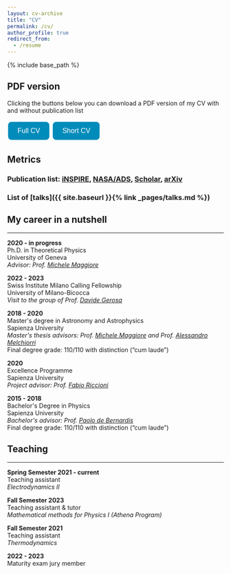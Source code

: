 ```yaml
---
layout: cv-archive
title: "CV"
permalink: /cv/
author_profile: true
redirect_from:
  - /resume
---
```


<style>
a.uline {text-decoration:underline;}
</style>
<style>
.button {
  border: none;
  color: white;
  padding: 10px 20px;
  text-align: center;
  text-decoration: none;
  display: inline-block;
  font-size: 16px;
  margin: 4px 2px;
  transition-duration: 0.4s;
  cursor: pointer;
}

.mybutton {
  background-color: #008CBA; 
  color: white; 
  border: 2.5px solid #008CBA;
}

.mybutton:hover {
  transform: scale(1.1);
}

.mybutton {border-radius: 8px;}

</style>

{% include base_path %}

## PDF version

Clicking the buttons below you can download a PDF version of my CV with and without publication list 

<a href="../assets/cv_pdf/cv_full.pdf" download="Iacovelli_CV_full.pdf"><button class="button mybutton">Full CV</button></a> <a href="../assets/cv_pdf/cv_short.pdf" download="Iacovelli_CV_short.pdf"><button class="button mybutton">Short CV</button></a>


## Metrics

### **Publication list:** <a href="https://inspirehep.net/authors/1844718" target="_blank"><i class="ai ai-inspire ai-fw"></i> iNSPIRE</a>, <a href="https://ui.adsabs.harvard.edu/search/q=%20author%3A%22Iacovelli%2C%20Francesco%22&sort=date%20desc%2C%20bibcode%20desc&p_=0" target="_blank"><i class="ai ai-ads-square ai-fw"></i> NASA/ADS</a>, <a href="https://scholar.google.com/citations?hl=it&user=aTpQvZAAAAAJ" target="_blank"><i class="ai ai-google-scholar-square ai-fw"></i> Scholar</a>, <a href="https://arxiv.org/a/iacovelli_f_1.html" target="_blank"><i class="ai ai-arxiv ai-fw"></i> arXiv</a>

### **List of** [**talks**]({{ site.baseurl }}{% link _pages/talks.md %})

## My career in a nutshell
---
**2020 - in progress**<br>
Ph.D. in Theoretical Physics<br>
University of Geneva<br>
*Advisor: Prof. <a href="https://fiteoweb.unige.ch/~maggiore/" target="_blank">Michele Maggiore</a>*<br>

**2022 - 2023**<br>
Swiss Institute Milano Calling Fellowship<br>
University of Milano-Bicocca<br>
*Visit to the group of Prof. <a href="https://davidegerosa.com" target="_blank">Davide Gerosa</a>*<br>

**2018 - 2020**<br>
Master's degree in Astronomy and Astrophysics<br>
Sapienza University<br>
*Master's thesis advisors: Prof. <a href="https://fiteoweb.unige.ch/~maggiore/" target="_blank">Michele Maggiore</a> and Prof. <a href="https://research.uniroma1.it/researcher/418311ce942c3e1041e6d8cfa6664a6e7a76c53827741f5c00d08d22" target="_blank">Alessandro Melchiorri</a>*<br>
Final degree grade: 110/110 with distinction (“cum laude”)<br>

**2020**<br>
Excellence Programme<br>
Sapienza University<br>
*Project advisor: Prof. <a href="https://www.roma1.infn.it/~riccionf/" target="_blank">Fabio Riccioni</a>*<br>

**2015 - 2018**<br>
Bachelor's Degree in Physics<br>
Sapienza University<br>
*Bachelor's advisor: Prof. <a href="https://oberon.roma1.infn.it/pdb/" target="_blank">Paolo de Bernardis</a>*<br>
Final degree grade: 110/110 with distinction (“cum laude”)<br>


## Teaching
---
**Spring Semester 2021 - current**<br>
Teaching assistant<br>
*Electrodynamics II*

**Fall Semester 2023**<br>
Teaching assistant & tutor<br>
*Mathematical methods for Physics I (Athena Program)*

**Fall Semester 2021**<br>
Teaching assistant<br>
*Thermodynamics*

**2022 - 2023**<br>
Maturity exam jury member<br>
